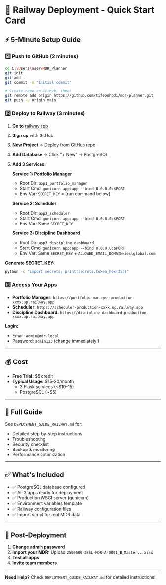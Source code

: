 # 🚀 Railway Deployment - Quick Start Card

## ⚡ 5-Minute Setup Guide

### 1️⃣ Push to GitHub (2 minutes)

```bash
cd C:\Users\user\MDR_Planner
git init
git add .
git commit -m "Initial commit"

# Create repo on GitHub, then:
git remote add origin https://github.com/tifeoshodi/mdr-planner.git
git push -u origin main
```

### 2️⃣ Deploy to Railway (3 minutes)

1. **Go to** [railway.app](https://railway.app)
2. **Sign up** with GitHub
3. **New Project** → Deploy from GitHub repo
4. **Add Database** → Click "+ New" → PostgreSQL
5. **Add 3 Services:**

   **Service 1: Portfolio Manager**
   - Root Dir: `app1_portfolio_manager`
   - Start Cmd: `gunicorn app:app --bind 0.0.0.0:$PORT`
   - Env Var: `SECRET_KEY` = [run command below]

   **Service 2: Scheduler**
   - Root Dir: `app2_scheduler`
   - Start Cmd: `gunicorn app:app --bind 0.0.0.0:$PORT`
   - Env Var: Same `SECRET_KEY`

   **Service 3: Discipline Dashboard**
   - Root Dir: `app3_discipline_dashboard`
   - Start Cmd: `gunicorn app:app --bind 0.0.0.0:$PORT`
   - Env Var: Same `SECRET_KEY` + `ALLOWED_EMAIL_DOMAIN=ieslglobal.com`

**Generate SECRET_KEY:**
```bash
python -c "import secrets; print(secrets.token_hex(32))"
```

### 3️⃣ Access Your Apps

- **Portfolio Manager:** `https://portfolio-manager-production-xxxx.up.railway.app`
- **Scheduler:** `https://scheduler-production-xxxx.up.railway.app`
- **Discipline Dashboard:** `https://discipline-dashboard-production-xxxx.up.railway.app`

**Login:**
- Email: `admin@mdr.local`
- Password: `admin123` (change immediately!)

---

## 💰 Cost

- **Free Trial:** $5 credit
- **Typical Usage:** $15-20/month
  - 3 Flask services (~$10-15)
  - PostgreSQL (~$5)

---

## 📖 Full Guide

See `DEPLOYMENT_GUIDE_RAILWAY.md` for:
- Detailed step-by-step instructions
- Troubleshooting
- Security checklist
- Backup & monitoring
- Performance optimization

---

## ✅ What's Included

- ✅ PostgreSQL database configured
- ✅ All 3 apps ready for deployment
- ✅ Production WSGI server (gunicorn)
- ✅ Environment variables template
- ✅ Railway configuration files
- ✅ Import script for real MDR data

---

## 🎯 Post-Deployment

1. **Change admin password**
2. **Import your MDR:** Upload `2506600-IESL-MDR-A-0001_B_Master...xlsx`
3. **Test all apps**
4. **Invite team members**

---

**Need Help?** Check `DEPLOYMENT_GUIDE_RAILWAY.md` for detailed instructions!
